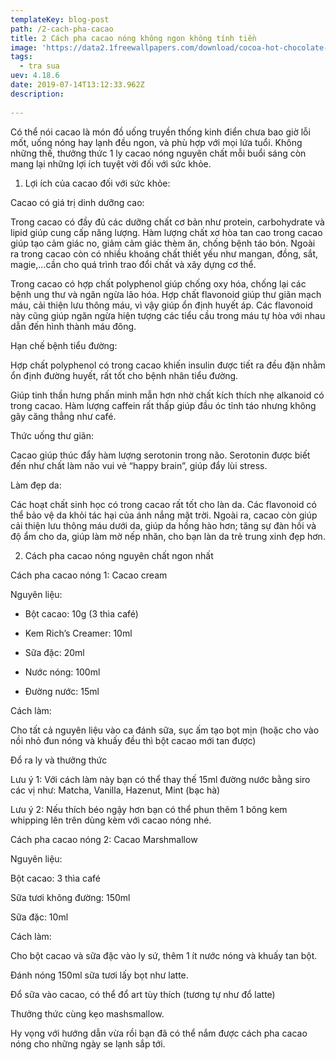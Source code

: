 ```yaml
---
templateKey: blog-post
path: /2-cach-pha-cacao
title: 2 Cách pha cacao nóng không ngon không tính tiền
image: 'https://data2.1freewallpapers.com/download/cocoa-hot-chocolate-1280x720.jpg' 
tags:
  - tra sua
uev: 4.18.6
date: 2019-07-14T13:12:33.962Z
description:
 
---
```



Có thể nói cacao là món đồ uống truyền thống kinh điển chưa bao giờ lỗi mốt, uống nóng hay lạnh đều ngon, và phù hợp với mọi lứa tuổi. Không những thế, thưởng thức 1 ly cacao nóng nguyên chất mỗi buổi sáng còn mang lại những lợi ích tuyệt vời đối với sức khỏe.


1. Lợi ích của cacao đối với sức khỏe:
 

Cacao có giá trị dinh dưỡng cao:

Trong cacao có đầy đủ các dưỡng chất cơ bản như protein, carbohydrate và lipid giúp cung cấp năng lượng. Hàm lượng chất xơ hòa tan cao trong cacao giúp tạo cảm giác no, giảm cảm giác thèm ăn, chống bệnh táo bón. Ngoài ra trong cacao còn có nhiều khoáng chất thiết yếu như mangan, đồng, sắt, magie,…cần cho quá trình trao đổi chất và xây dựng cơ thể.
 
Trong cacao có hợp chất polyphenol giúp chống oxy hóa, chống lại các bệnh ung thư và ngăn ngừa lão hóa.
Hợp chất flavonoid giúp thư giãn mạch máu, cải thiện lưu thông máu, vì vậy giúp ổn định huyết áp. Các flavonoid này cũng giúp ngăn ngừa hiện tượng các tiểu cầu trong máu tự hòa với nhau dẫn đến hình thành máu đông.

Hạn chế bệnh tiểu đường:

Hợp chất polyphenol có trong cacao khiến insulin được tiết ra đều đặn nhằm ổn định đường huyết, rất tốt cho bệnh nhân tiểu đường.

Giúp tinh thần hưng phấn minh mẫn hơn nhờ chất kích thích nhẹ alkanoid có trong cacao. Hàm lượng caffein rất thấp giúp đầu óc tỉnh táo nhưng không gây căng thẳng như café.

Thức uống thư giãn: 

Cacao giúp thúc đẩy hàm lượng serotonin trong não. Serotonin được biết đến như chất làm não vui vẻ “happy brain”, giúp đẩy lùi stress.

Làm đẹp da: 

Các hoạt chất sinh học có trong cacao rất tốt cho làn da. Các flavonoid có thể bảo vệ da khỏi tác hại của ánh nắng mặt trời. Ngoài ra, cacao còn giúp cải thiện lưu thông máu dưới da, giúp da hồng hào hơn; tăng sự đàn hồi và độ ẩm cho da, giúp làm mờ nếp nhăn, cho bạn làn da trẻ trung xinh đẹp hơn.

2. Cách pha cacao nóng nguyên chất ngon nhất

Cách pha cacao nóng 1: Cacao cream


Nguyên liệu:

+ Bột cacao: 10g (3 thìa café)

+ Kem Rich’s Creamer: 10ml

+ Sữa đặc: 20ml

+ Nước nóng: 100ml

+ Đường nước: 15ml

Cách làm:

Cho tất cả nguyên liệu vào ca đánh sữa, sục ấm tạo bọt mịn (hoặc cho vào nồi nhỏ đun nóng và khuấy đều thì bột cacao mới tan được)

Đổ ra ly và thưởng thức

Lưu ý 1: Với cách làm này bạn có thể thay thế 15ml đường nước bằng siro các vị như: Matcha, Vanilla, Hazenut, Mint (bạc hà)

Lưu ý 2: Nếu thích béo ngậy hơn bạn có thể phun thêm 1 bông kem whipping lên trên dùng kèm với cacao nóng nhé.

Cách pha cacao nóng 2: Cacao Marshmallow

Nguyên liệu:

Bột cacao: 3 thìa café

Sữa tươi không đường: 150ml

Sữa đặc: 10ml

Cách làm:

Cho bột cacao và sữa đặc vào ly sứ, thêm 1 ít nước nóng và khuấy tan bột.

Đánh nóng 150ml sữa tươi lấy bọt như latte.

Đổ sữa vào cacao, có thể đổ art tùy thích (tương tự như đổ latte)

Thưởng thức cùng kẹo mashsmallow.

Hy vọng với hướng dẫn vừa rồi bạn đã có thể nắm được cách pha cacao nóng cho những ngày se lạnh sắp tới.